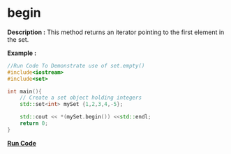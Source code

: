 # begin

**Description :**
    This method returns an iterator pointing to the first element in the set.

**Example :**
```cpp
//Run Code To Demonstrate use of set.empty()
#include<iostream>
#include<set>

int main(){
    // Create a set object holding integers
    std::set<int> mySet {1,2,3,4,-5};

    std::cout << *(mySet.begin()) <<std::endl;
    return 0;
}

```

**[Run Code](https://ideone.com/MJWTsP)**
